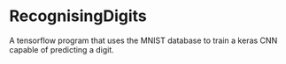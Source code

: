 # RecognisingDigits
A tensorflow program that uses the MNIST database to train a keras CNN capable of predicting a digit.
